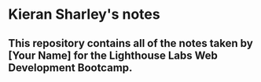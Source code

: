 # Kieran Sharley's notes

## This repository contains all of the notes taken by [Your Name] for the Lighthouse Labs Web Development Bootcamp.
